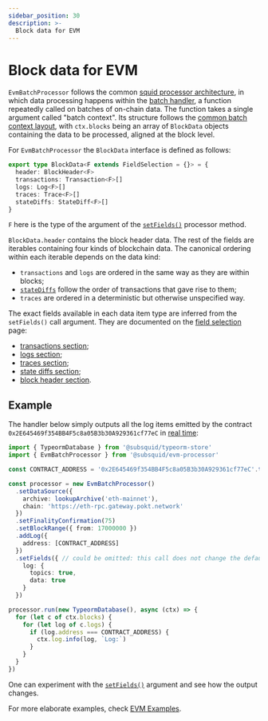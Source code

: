 ```yaml
---
sidebar_position: 30
description: >-
  Block data for EVM
---
```


# Block data for EVM

`EvmBatchProcessor` follows the common [squid processor architecture](/basics/squid-processor), in which data processing happens within the [batch handler](/basics/squid-processor/#processorrun), a function repeatedly called on batches of on-chain data. The function takes a single argument called "batch context". Its structure follows the [common batch context layout](/basics/squid-processor/#batch-context), with `ctx.blocks` being an array of `BlockData` objects containing the data to be processed, aligned at the block level.

For `EvmBatchProcessor` the `BlockData` interface is defined as follows:
```ts
export type BlockData<F extends FieldSelection = {}> = {
  header: BlockHeader<F>
  transactions: Transaction<F>[]
  logs: Log<F>[]
  traces: Trace<F>[]
  stateDiffs: StateDiff<F>[]
}
```
`F` here is the type of the argument of the [`setFields()`](/evm-indexing/configuration/data-selection) processor method.

`BlockData.header` contains the block header data. The rest of the fields are iterables containing four kinds of blockchain data. The canonical ordering within each iterable depends on the data kind:
 - `transactions` and `logs` are ordered in the same way as they are within blocks;
 - [`stateDiffs`](/evm-indexing/configuration/state-diffs) follow the order of transactions that gave rise to them;
 - `traces` are ordered in a deterministic but otherwise unspecified way.

The exact fields available in each data item type are inferred from the `setFields()` call argument. They are documented on the [field selection](/evm-indexing/configuration/data-selection) page:
 - [transactions section](/evm-indexing/configuration/data-selection/#transactions);
 - [logs section](/evm-indexing/configuration/data-selection/#logs);
 - [traces section](/evm-indexing/configuration/data-selection/#traces);
 - [state diffs section](/evm-indexing/configuration/data-selection/#state-diffs);
 - [block header section](/evm-indexing/configuration/data-selection/#block-headers).

## Example

The handler below simply outputs all the log items emitted by the contract `0x2E645469f354BB4F5c8a05B3b30A929361cf77eC` in [real time](/basics/unfinalized-blocks):

```ts
import { TypeormDatabase } from '@subsquid/typeorm-store'
import { EvmBatchProcessor } from '@subsquid/evm-processor'

const CONTRACT_ADDRESS = '0x2E645469f354BB4F5c8a05B3b30A929361cf77eC'.toLowerCase()

const processor = new EvmBatchProcessor()
  .setDataSource({
    archive: lookupArchive('eth-mainnet'),
    chain: 'https://eth-rpc.gateway.pokt.network'
  })
  .setFinalityConfirmation(75)
  .setBlockRange({ from: 17000000 })
  .addLog({
    address: [CONTRACT_ADDRESS]
  })
  .setFields({ // could be omitted: this call does not change the defaults
    log: {
      topics: true,
      data: true
    }
  })

processor.run(new TypeormDatabase(), async (ctx) => {
  for (let c of ctx.blocks) {
    for (let log of c.logs) {
      if (log.address === CONTRACT_ADDRESS) {
        ctx.log.info(log, `Log:`)
      }
    }
  }
})
```

One can experiment with the [`setFields()`](/evm-indexing/configuration/data-selection) argument and see how the output changes.

For more elaborate examples, check [EVM Examples](/examples).
